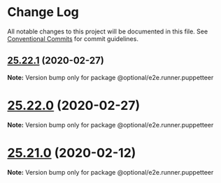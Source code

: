 # Change Log

All notable changes to this project will be documented in this file.
See [Conventional Commits](https://conventionalcommits.org) for commit guidelines.

## [25.22.1](https://github.com/SocialGouv/emjpm/compare/v25.22.0...v25.22.1) (2020-02-27)

**Note:** Version bump only for package @optional/e2e.runner.puppetteer





# [25.22.0](https://github.com/SocialGouv/emjpm/compare/v25.21.0...v25.22.0) (2020-02-27)

**Note:** Version bump only for package @optional/e2e.runner.puppetteer





# [25.21.0](https://github.com/SocialGouv/emjpm/compare/v25.20.0...v25.21.0) (2020-02-12)

**Note:** Version bump only for package @optional/e2e.runner.puppetteer
